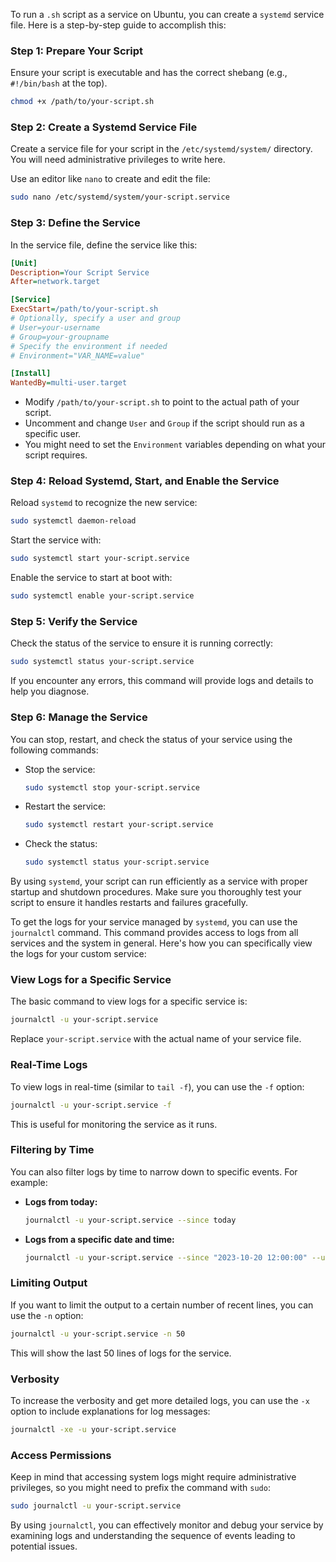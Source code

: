 To run a `.sh` script as a service on Ubuntu, you can create a `systemd` service file. Here is a step-by-step guide to accomplish this:

### Step 1: Prepare Your Script

Ensure your script is executable and has the correct shebang (e.g., `#!/bin/bash` at the top).

```bash
chmod +x /path/to/your-script.sh
```

### Step 2: Create a Systemd Service File

Create a service file for your script in the `/etc/systemd/system/` directory. You will need administrative privileges to write here.

Use an editor like `nano` to create and edit the file:

```bash
sudo nano /etc/systemd/system/your-script.service
```

### Step 3: Define the Service

In the service file, define the service like this:

```ini
[Unit]
Description=Your Script Service
After=network.target

[Service]
ExecStart=/path/to/your-script.sh
# Optionally, specify a user and group
# User=your-username
# Group=your-groupname
# Specify the environment if needed
# Environment="VAR_NAME=value"

[Install]
WantedBy=multi-user.target
```

- Modify `/path/to/your-script.sh` to point to the actual path of your script.
- Uncomment and change `User` and `Group` if the script should run as a specific user.
- You might need to set the `Environment` variables depending on what your script requires.

### Step 4: Reload Systemd, Start, and Enable the Service

Reload `systemd` to recognize the new service:

```bash
sudo systemctl daemon-reload
```

Start the service with:

```bash
sudo systemctl start your-script.service
```

Enable the service to start at boot with:

```bash
sudo systemctl enable your-script.service
```

### Step 5: Verify the Service

Check the status of the service to ensure it is running correctly:

```bash
sudo systemctl status your-script.service
```

If you encounter any errors, this command will provide logs and details to help you diagnose.

### Step 6: Manage the Service

You can stop, restart, and check the status of your service using the following commands:

- Stop the service:

  ```bash
  sudo systemctl stop your-script.service
  ```

- Restart the service:

  ```bash
  sudo systemctl restart your-script.service
  ```

- Check the status:

  ```bash
  sudo systemctl status your-script.service
  ```

By using `systemd`, your script can run efficiently as a service with proper startup and shutdown procedures. Make sure you thoroughly test your script to ensure it handles restarts and failures gracefully.

To get the logs for your service managed by `systemd`, you can use the `journalctl` command. This command provides access to logs from all services and the system in general. Here's how you can specifically view the logs for your custom service:

### View Logs for a Specific Service

The basic command to view logs for a specific service is:

```bash
journalctl -u your-script.service
```

Replace `your-script.service` with the actual name of your service file.

### Real-Time Logs

To view logs in real-time (similar to `tail -f`), you can use the `-f` option:

```bash
journalctl -u your-script.service -f
```

This is useful for monitoring the service as it runs.

### Filtering by Time

You can also filter logs by time to narrow down to specific events. For example:

- **Logs from today:**

  ```bash
  journalctl -u your-script.service --since today
  ```

- **Logs from a specific date and time:**

  ```bash
  journalctl -u your-script.service --since "2023-10-20 12:00:00" --until "2023-10-20 14:00:00"
  ```

### Limiting Output

If you want to limit the output to a certain number of recent lines, you can use the `-n` option:

```bash
journalctl -u your-script.service -n 50
```

This will show the last 50 lines of logs for the service.

### Verbosity

To increase the verbosity and get more detailed logs, you can use the `-x` option to include explanations for log messages:

```bash
journalctl -xe -u your-script.service
```

### Access Permissions

Keep in mind that accessing system logs might require administrative privileges, so you might need to prefix the command with `sudo`:

```bash
sudo journalctl -u your-script.service
```

By using `journalctl`, you can effectively monitor and debug your service by examining logs and understanding the sequence of events leading to potential issues.
